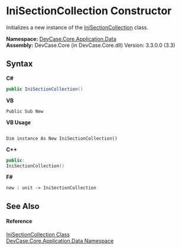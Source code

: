 # IniSectionCollection Constructor 
 

Initializes a new instance of the <a href="T_DevCase_Core_Application_Data_IniSectionCollection">IniSectionCollection</a> class.

**Namespace:**&nbsp;<a href="N_DevCase_Core_Application_Data">DevCase.Core.Application.Data</a><br />**Assembly:**&nbsp;DevCase.Core (in DevCase.Core.dll) Version: 3.3.0.0 (3.3)

## Syntax

**C#**<br />
``` C#
public IniSectionCollection()
```

**VB**<br />
``` VB
Public Sub New
```

**VB Usage**<br />
``` VB Usage

Dim instance As New IniSectionCollection()
```

**C++**<br />
``` C++
public:
IniSectionCollection()
```

**F#**<br />
``` F#
new : unit -> IniSectionCollection
```


## See Also


#### Reference
<a href="T_DevCase_Core_Application_Data_IniSectionCollection">IniSectionCollection Class</a><br /><a href="N_DevCase_Core_Application_Data">DevCase.Core.Application.Data Namespace</a><br />